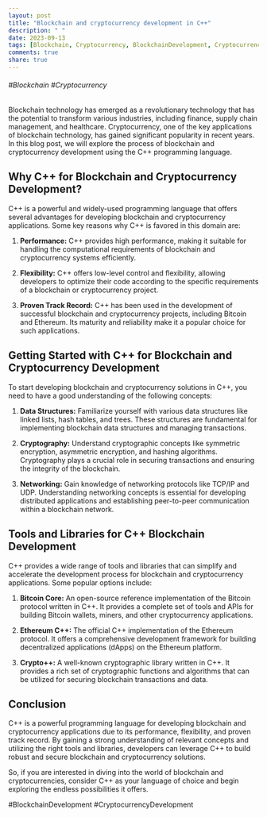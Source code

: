 ```yaml
---
layout: post
title: "Blockchain and cryptocurrency development in C++"
description: " "
date: 2023-09-13
tags: [Blockchain, Cryptocurrency, BlockchainDevelopment, CryptocurrencyDevelopment]
comments: true
share: true
---
```

###### #Blockchain #Cryptocurrency

Blockchain technology has emerged as a revolutionary technology that has the potential to transform various industries, including finance, supply chain management, and healthcare. Cryptocurrency, one of the key applications of blockchain technology, has gained significant popularity in recent years. In this blog post, we will explore the process of blockchain and cryptocurrency development using the C++ programming language.

## Why C++ for Blockchain and Cryptocurrency Development?
C++ is a powerful and widely-used programming language that offers several advantages for developing blockchain and cryptocurrency applications. Some key reasons why C++ is favored in this domain are:

1. **Performance:** C++ provides high performance, making it suitable for handling the computational requirements of blockchain and cryptocurrency systems efficiently.

2. **Flexibility:** C++ offers low-level control and flexibility, allowing developers to optimize their code according to the specific requirements of a blockchain or cryptocurrency project.

3. **Proven Track Record:** C++ has been used in the development of successful blockchain and cryptocurrency projects, including Bitcoin and Ethereum. Its maturity and reliability make it a popular choice for such applications.

## Getting Started with C++ for Blockchain and Cryptocurrency Development
To start developing blockchain and cryptocurrency solutions in C++, you need to have a good understanding of the following concepts:

1. **Data Structures:** Familiarize yourself with various data structures like linked lists, hash tables, and trees. These structures are fundamental for implementing blockchain data structures and managing transactions.

2. **Cryptography:** Understand cryptographic concepts like symmetric encryption, asymmetric encryption, and hashing algorithms. Cryptography plays a crucial role in securing transactions and ensuring the integrity of the blockchain.

3. **Networking:** Gain knowledge of networking protocols like TCP/IP and UDP. Understanding networking concepts is essential for developing distributed applications and establishing peer-to-peer communication within a blockchain network.

## Tools and Libraries for C++ Blockchain Development
C++ provides a wide range of tools and libraries that can simplify and accelerate the development process for blockchain and cryptocurrency applications. Some popular options include:

1. **Bitcoin Core:** An open-source reference implementation of the Bitcoin protocol written in C++. It provides a complete set of tools and APIs for building Bitcoin wallets, miners, and other cryptocurrency applications.

2. **Ethereum C++:** The official C++ implementation of the Ethereum protocol. It offers a comprehensive development framework for building decentralized applications (dApps) on the Ethereum platform.

3. **Crypto++:** A well-known cryptographic library written in C++. It provides a rich set of cryptographic functions and algorithms that can be utilized for securing blockchain transactions and data.

## Conclusion
C++ is a powerful programming language for developing blockchain and cryptocurrency applications due to its performance, flexibility, and proven track record. By gaining a strong understanding of relevant concepts and utilizing the right tools and libraries, developers can leverage C++ to build robust and secure blockchain and cryptocurrency solutions.

So, if you are interested in diving into the world of blockchain and cryptocurrencies, consider C++ as your language of choice and begin exploring the endless possibilities it offers.

#BlockchainDevelopment #CryptocurrencyDevelopment